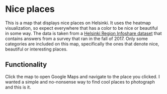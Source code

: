 # Nice places

This is a map that displays nice places on Helsinki. It uses the heatmap visualization, so expect everywhere that has a color to be nice or beautiful in some way. The data is taken from a [Helsinki Region Infoshare dataset](https://hri.fi/data/en_GB/dataset/helsingin-kansallinen-kaupunkipuisto-kyselyn-vastaukset) that contains answers from a survey that ran in the fall of 2017. Only some categories are included on this map, specifically the ones that denote nice, beautiful or interesting places.

## Functionality

Click the map to open Google Maps and navigate to the place you clicked. I wanted a simple and no-nonsense way to find cool places to photograph and this is it.

